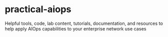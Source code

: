 # practical-aiops
Helpful tools, code, lab content, tutorials, documentation, and resources to help apply AIOps capabilities to your enterprise network use cases
